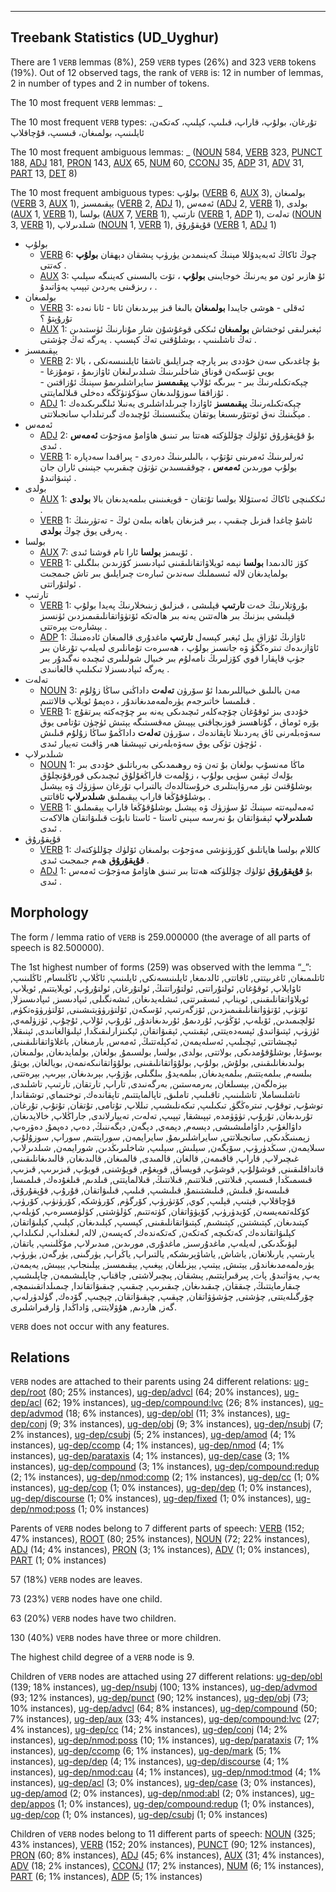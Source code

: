 

--------------------------------------------------------------------------------

## Treebank Statistics (UD_Uyghur)

There are 1 `VERB` lemmas (8%), 259 `VERB` types (26%) and 323 `VERB` tokens (19%).
Out of 12 observed tags, the rank of `VERB` is: 12 in number of lemmas, 2 in number of types and 2 in number of tokens.

The 10 most frequent `VERB` lemmas: _

The 10 most frequent `VERB` types:  تۇرغان، بولۇپ، قاراپ، قىلىپ، كېلىپ، كەتكەن، ئايلىنىپ، بولمىغان، قىسىپ، قۇچاقلاپ

The 10 most frequent ambiguous lemmas: _ ([NOUN]() 584, [VERB]() 323, [PUNCT]() 188, [ADJ]() 181, [PRON]() 143, [AUX]() 65, [NUM]() 60, [CCONJ]() 35, [ADP]() 31, [ADV]() 31, [PART]() 13, [DET]() 8)

The 10 most frequent ambiguous types:  بولۇپ ([VERB]() 6, [AUX]() 3), بولمىغان ([VERB]() 3, [AUX]() 1), يېقىمسىز ([VERB]() 2, [ADJ]() 1), ئەمەس ([ADJ]() 2, [VERB]() 1), بولدى ([AUX]() 1, [VERB]() 1), بولسا ([AUX]() 7, [VERB]() 1), تارتىپ ([VERB]() 1, [ADP]() 1), تەلەت ([NOUN]() 3, [VERB]() 1), شىلدىرلاپ ([NOUN]() 1, [VERB]() 1), قۇپقۇرۇق ([VERB]() 1, [ADJ]() 1)


* بولۇپ
  * [VERB]() 6: چوڭ ئاكاڭ ئەبەيدۇللا مېنىڭ كەينىمدىن يۈرۈپ پىشقان دېھقان <b>بولۇپ</b> كەتتى .
  * [AUX]() 3: ئۇ ھازىر ئون مو يەرنىڭ خوجايىنى <b>بولۇپ</b> ، تۆت بالىسىنى كەينىگە سېلىپ ، رىزقىنى يەردىن تېپىپ يەۋاتىدۇ .
* بولمىغان
  * [VERB]() 3: ئەقلى - ھوشى جايىدا <b>بولمىغان</b> بالىغا قىز بېرىدىغان ئاتا - ئانا نەدە تۇرۇپتۇ ؟
  * [AUX]() 1: ئېغىرلىقى ئوخشاش <b>بولمىغان</b> ئىككى قوغۇشۇن شار مۇنارنىڭ ئۈستىدىن تەڭ تاشلىنىپ ، بوشلۇقنى تەڭ كېسىپ . يەرگە تەڭ چۈشتى .
* يېقىمسىز
  * [VERB]() 2: بۇ چاغدىكى سەن خۇددى بىر پارچە چىرايلىق تاشقا ئايلىنىسەنكى ، بالا بويى ئۆسكەن قوناق شاخلىرىنىڭ شىلدىرلىغان ئاۋازىمۇ ، تومۇزغا - چېكەتكىلەرنىڭ بىر - بىرىگە ئۇلاپ <b>يېقىمسىز</b> سايراشلىرىمۇ سېنىڭ ئۇزاقتىن - ئۇزاققا سوزۇلىدىغان سۈكۈتۈڭگە دەخلى قىلالمايتتى .
  * [ADJ]() 1: چېكەتكىلەرنىڭ <b>يېقىمسىز</b> ئاۋازدا چىرىلداشلىرى يەنىلا ئىلگىرىكىدەك مېڭىنىڭ نەق ئوتتۇرىسىغا يوتقان يىڭنىسىنىڭ ئۇچىدەك گىرتىلداپ سانجىلاتتى .
* ئەمەس
  * [ADJ]() 2: بۇ قۇپقۇرۇق ئۆلۈك چۆللۈكتە ھەتتا بىر تىنىق ھاۋامۇ مەۋجۇت <b>ئەمەس</b> ئىدى .
  * [VERB]() 1: ئەرلىرىنىڭ ئەمرىنى تۇتۇپ ، بالىلىرىنىڭ دەردى - پىراقىدا سەدپارە بولۇپ مورىدىن <b>ئەمەس</b> ، چوققىسىدىن تۈتۈن چىقىرىپ جېنىنى ئاران جان ئېتىۋاتىدۇ .
* بولدى
  * [AUX]() 1: ئىككىنچى ئاكاڭ ئەستۇللا بولسا تۇتقان - قويغىنىنى بىلمەيدىغان بالا <b>بولدى</b> .
  * [VERB]() 1: ئاشۇ چاغدا قىزىل چىقىپ ، بىر قىزىغان باھانە بىلەن ئوڭ - تەتۈرىنىڭ پەرقى يوق چوڭ <b>بولدى</b> .
* بولسا
  * [AUX]() 7: ئۆيىمىز <b>بولسا</b> ئارا تام قوشنا ئىدى .
  * [VERB]() 1: كۆز ئالدىمدا <b>بولسا</b> نېمە ئويلاۋاتقانلىقىنى ئىپادىسىز كۆزىدىن بىلگىلى بولمايدىغان لالە ئىسىملىك سەندىن ئىبارەت چىرايلىق بىر تاش جىمجىت ئولتۇراتتى .
* تارتىپ
  * [VERB]() 1: بۇرۇتلارنىڭ خەت <b>تارتىپ</b> قېلىشى ، قىزلىق زىنىخلارنىڭ پەيدا بولۇپ قېلىشى بىزنىڭ بىر ھالەتتىن يەنە بىر ھالەتكە ئۆتۈۋاتقانلىقىمىزدىن ئۈنسىز بېشارەت بېرەتتى .
  * [ADP]() 1: ئاۋازىڭ ئۇزاق يىل ئېغىر كېسەل <b>تارتىپ</b> ماغدۇرى قالمىغان ئادەمنىڭ ئاۋازىدەك تىترەڭگۈ ۋە جانسىز بولۇپ ، ھەسرەت تۇمانلىرى لەيلەپ تۇرغان بىر جۈپ قاپقارا قوي كۆزلىرىڭ نامەلۇم بىر خىيال شولىلىرى ئىچىدە نەگىدۇر بىر يەرگە ئىپادىسىزلا تىكىلىپ قالغانىدى .
* تەلەت
  * [NOUN]() 3: مەن بالىلىق خىياللىرىمدا ئۇ سۆرۈن <b>تەلەت</b> داداڭنى ساڭا زۇلۇم قىلمىسا خاتىرجەم يۈرەلمەمدىغاندۇر ، دەپمۇ ئويلاپ قالاتتىم .
  * [VERB]() 1: خۇددى بىز ئوقۇغان چۆچەكلەر ئىچىدىكى يەنە بىر چۆچەكتە يىرتقۇچ بۆرە ئوماق ، گۇناھسىز قوزىچاقنى يېيىش مەقسىتىگە يېتىش ئۈچۈن تۇتامى يوق سەۋەبلەرنى ئاق يەردىنلا تاپقاندەك ، سۆرۈن <b>تەلەت</b> داداڭمۇ ساڭا زۇلۇم قىلىش ئۈچۈن تۈكى يوق سەۋەبلەرنى تېپىشقا ھەر ۋاقىت تەييار ئىدى .
* شىلدىرلاپ
  * [NOUN]() 1: ماڭا مەنسۇپ بولغان بۇ تەن ۋە روھىمدىكى بەرباتلىق خۇددى بىر بۆلەك ئېقىن سۈيى بولۇپ ، زۇلمەت قاراڭغۇلۇق ئىچىدىكى قورقۇنچلۇق بوشلۇقتىن نۇر مەرۋايىتلىرى خرۇستالدەك يالتىراپ تۇرغان سۈزۈك ۋە يېشىل بوشلۇقۇڭغا قاراپ يېقىملىق <b>شىلدىرلاپ</b> ئاقاتتى .
  * [VERB]() 1: ئەمەلىيەتتە سېنىڭ ئۇ سۈزۈك ۋە يېشىل بوشلۇقۇڭغا قاراپ يېقىملىق <b>شىلدىرلاپ</b> ئېقىۋاتقان بۇ نەرسە سېنى ئاستا - ئاستا نابۇت قىلىۋاتقان ھالاكەت ئىدى .
* قۇپقۇرۇق
  * [VERB]() 1: كاللام بولسا ھاياتلىق كۆرۈنۈشى مەۋجۇت بولمىغان ئۆلۈك چۆللۈكتەك <b>قۇپقۇرۇق</b> ھەم جىمجىت ئىدى .
  * [ADJ]() 1: بۇ <b>قۇپقۇرۇق</b> ئۆلۈك چۆللۈكتە ھەتتا بىر تىنىق ھاۋامۇ مەۋجۇت ئەمەس ئىدى .

## Morphology

The form / lemma ratio of `VERB` is 259.000000 (the average of all parts of speech is 82.500000).

The 1st highest number of forms (259) was observed with the lemma “_”: ئاتلىمىغان, ئاغرىيتتى, ئاقاتتى, ئالدىمغا, ئايلىنىسەنكى, ئايلىنىپ, ئاڭلاپ, ئاڭلىسام, ئاڭلىنىپ, ئاۋايلاپ, ئوقۇغان, ئولتۇراتتى, ئولتۇراتتىڭ, ئولتۇرغان, ئولتۇرۇپ, ئويلايتتىم, ئويلاپ, ئويلاۋاتقانلىقىنى, ئويناپ, ئىسقىرتتى, ئىشلەيدىغان, ئىشەنگىلى, ئىپادىسىز, ئىپادىسىزلا, ئۆتۈپ, ئۆتۈۋاتقانلىقىمىزدىن, ئۆزگەرتىپ, ئۆسكەن, ئۆلتۈرۈۋېتىشىنى, ئۆلتۈرۈۋەتكۈم, ئۆلچىمىدىن, ئۆيلەپ, ئۆڭۈپ, ئۇردىمۇ, ئۇرىدىغاندۇر, ئۇرۇپ, ئۇلاپ, ئۇچۇپ, ئۈزۈلمەي, ئۈزۈپ, ئېتىۋاتىدۇ, ئېسەدەيتتى, ئېقىتىپ, ئېقىۋاتقان, ئېكىنزارلىقىڭدا, ئېلىۋالغانىدى, ئېنىقلا, ئېچىشاتتى, ئېچىلىپ, ئەسلەيمەن, ئەكېلەتتىڭ, ئەمەس, بارمىغان, باغلاۋاتقانلىقىنى, بوسۇغا, بوشلۇقۇمدىكى, بولاتتى, بولدى, بولسا, بولسىمۇ, بولغان, بولمايدىغان, بولمىغان, بولىدىغانلىقىنى, بولۇش, بولۇپ, بولۇۋاتقانلىقىنى, بولۇۋاتقانىكەنمەن, بويالغان, بوپتۇ, بىلسەم, بىلمەيتتىم, بىلمەيدىغان, بىلمەيدۇ, بىلگىلى, بۇزۇپ, بېرىدىغان, بېرىپ, بېرەتتى, بېزەلگەن, بېسىلغان, بەرمەستىن, بەرگەنىدى, تاراپ, تارتقان, تارتىپ, تاشلىدى, تاشلىساملا, تاشلىنىپ, تاقىلىپ, تاملىق, تاپالمايتتىم, تاپقاندەك, توختىماي, توشقاندا, توشۇپ, توقۇپ, تىترەڭگۈ, تىكىلىپ, تىكەنلىشىپ, تىللاپ, تۇتامى, تۇتقان, تۇتۇپ, تۇرغان, تۇرىدىغان, تۇرۇپ, تۈۋۈمدە, تېپىشقا, تېپىپ, تەلەت, تەييارلاندى, جاراڭلاپ, خالايدىغان, داۋالغۇپ, داۋاملىشىشى, دېسەم, دېمەي, دېگەن, دېگەننىڭ, دەپ, دەپمۇ, دەۋرەپ, زېمىنىڭدىكى, سانجىلاتتى, سايراشلىرىمۇ, سايرايمەن, سورايتتىم, سوراپ, سوزۇلۇپ, سىلايمەن, سىڭدۈرۈپ, سۆيگەن, سېلىش, سېلىپ, شاخلىرىڭدىن, شورايمەن, شىلدىرلاپ, غىچىرلاپ, قاراپ, قاقىمەن, قالغان, قالمىدى, قالمىغان, قالىدىغان, قالىدىغانلىقىنى, قانداقلىقىنى, قوشۇلۇپ, قوشۇپ, قويساق, قويغۇم, قويۇشنى, قويۇپ, قىزىرىپ, قىزىپ, قىسمىڭدا, قىسىپ, قىلاتتى, قىلاتتىم, قىلاتتىڭ, قىلالمايتتى, قىلدىم, قىلغۇدەك, قىلمىسا, قىلىسەنۇ, قىلىش, قىلىشتىنمۇ, قىلىشىپ, قىلىپ, قىلىۋاتقان, قۇرۇپ, قۇپقۇرۇق, قۇچاقلاپ, قېتىپ, قېلىپ, كوي, كۆتۈرۈپ, كۆرگۈم, كۆرۈشكە, كۆرۈنۈپ, كۆرۈپ, كۆكلەتمەيسەن, كۆيدۈرۈپ, كۆيۈۋاتقان, كۈتەتتىم, كۈلۈشتى, كۈلۈمسىرەپ, كۈيلەپ, كېتىدىغان, كېتىشتىن, كېتىشىم, كېتىۋاتقانلىقىنى, كېسىپ, كېلىدىغان, كېلىپ, كېلىۋاتقان, كېلىۋاتقاندەك, كەتكىچە, كەتكەن, كەتكەندەك, كەپسەن, لالە, لىغىلداپ, لىكىلداپ, لېۋىڭدىكى, لەيلەپ, ماغدۇرسىز, ماغدۇرى, مورىدىن, مىدىرلاپ, مۇڭلىنىپ, ياتقان, يارىتىپ, يارىلانغان, ياشاش, ياشاۋېرىشكە, يالتىراپ, ياڭراپ, يۈرگىنى, يۈرگەن, يۈرۈپ, يۈرەلمەمدىغاندۇر, يېتىش, يېتىپ, يېزىلغان, يېغىپ, يېقىمسىز, يېلىنجاپ, يېيىش, يەيمەن, يەپ, يەۋاتىدۇ, پات, پىرقىرايتتىم, پىشقان, پىچىرلاشتى, چاقناپ, چاپلىشىمەن, چاپلىشىپ, چىقارمايتتىڭ, چىققان, چىقىدىغان, چىقىرىپ, چىقىپ, چىقىۋاتقاندا, چىمىلداتقىنىمچە, چۆرگىلەيتتى, چۈشتى, چۈشۈۋاتقان, چېقىپ, چېقىۋاتقان, چېچىپ, گۆدەك, گۈلدۈرلەپ, گەز, ھاردىم, ھۇۋلايتتى, ۋاداڭدا, ۋارقىراشلىرى.

`VERB` does not occur with any features.


## Relations

`VERB` nodes are attached to their parents using 24 different relations: [ug-dep/root]() (80; 25% instances), [ug-dep/advcl]() (64; 20% instances), [ug-dep/acl]() (62; 19% instances), [ug-dep/compound:lvc]() (26; 8% instances), [ug-dep/advmod]() (18; 6% instances), [ug-dep/obl]() (11; 3% instances), [ug-dep/conj]() (9; 3% instances), [ug-dep/obj]() (9; 3% instances), [ug-dep/nsubj]() (7; 2% instances), [ug-dep/csubj]() (5; 2% instances), [ug-dep/amod]() (4; 1% instances), [ug-dep/ccomp]() (4; 1% instances), [ug-dep/nmod]() (4; 1% instances), [ug-dep/parataxis]() (4; 1% instances), [ug-dep/case]() (3; 1% instances), [ug-dep/compound]() (3; 1% instances), [ug-dep/compound:redup]() (2; 1% instances), [ug-dep/nmod:comp]() (2; 1% instances), [ug-dep/cc]() (1; 0% instances), [ug-dep/cop]() (1; 0% instances), [ug-dep/dep]() (1; 0% instances), [ug-dep/discourse]() (1; 0% instances), [ug-dep/fixed]() (1; 0% instances), [ug-dep/nmod:poss]() (1; 0% instances)

Parents of `VERB` nodes belong to 7 different parts of speech: [VERB]() (152; 47% instances), [ROOT]() (80; 25% instances), [NOUN]() (72; 22% instances), [ADJ]() (14; 4% instances), [PRON]() (3; 1% instances), [ADV]() (1; 0% instances), [PART]() (1; 0% instances)

57 (18%) `VERB` nodes are leaves.

73 (23%) `VERB` nodes have one child.

63 (20%) `VERB` nodes have two children.

130 (40%) `VERB` nodes have three or more children.

The highest child degree of a `VERB` node is 9.

Children of `VERB` nodes are attached using 27 different relations: [ug-dep/obl]() (139; 18% instances), [ug-dep/nsubj]() (100; 13% instances), [ug-dep/advmod]() (93; 12% instances), [ug-dep/punct]() (90; 12% instances), [ug-dep/obj]() (73; 10% instances), [ug-dep/advcl]() (64; 8% instances), [ug-dep/compound]() (50; 7% instances), [ug-dep/aux]() (33; 4% instances), [ug-dep/compound:lvc]() (27; 4% instances), [ug-dep/cc]() (14; 2% instances), [ug-dep/conj]() (14; 2% instances), [ug-dep/nmod:poss]() (10; 1% instances), [ug-dep/parataxis]() (7; 1% instances), [ug-dep/ccomp]() (6; 1% instances), [ug-dep/mark]() (5; 1% instances), [ug-dep/dep]() (4; 1% instances), [ug-dep/discourse]() (4; 1% instances), [ug-dep/nmod:cau]() (4; 1% instances), [ug-dep/nmod:tmod]() (4; 1% instances), [ug-dep/acl]() (3; 0% instances), [ug-dep/case]() (3; 0% instances), [ug-dep/amod]() (2; 0% instances), [ug-dep/nmod:abl]() (2; 0% instances), [ug-dep/appos]() (1; 0% instances), [ug-dep/compound:redup]() (1; 0% instances), [ug-dep/cop]() (1; 0% instances), [ug-dep/csubj]() (1; 0% instances)

Children of `VERB` nodes belong to 11 different parts of speech: [NOUN]() (325; 43% instances), [VERB]() (152; 20% instances), [PUNCT]() (90; 12% instances), [PRON]() (60; 8% instances), [ADJ]() (45; 6% instances), [AUX]() (31; 4% instances), [ADV]() (18; 2% instances), [CCONJ]() (17; 2% instances), [NUM]() (6; 1% instances), [PART]() (6; 1% instances), [ADP]() (5; 1% instances)

